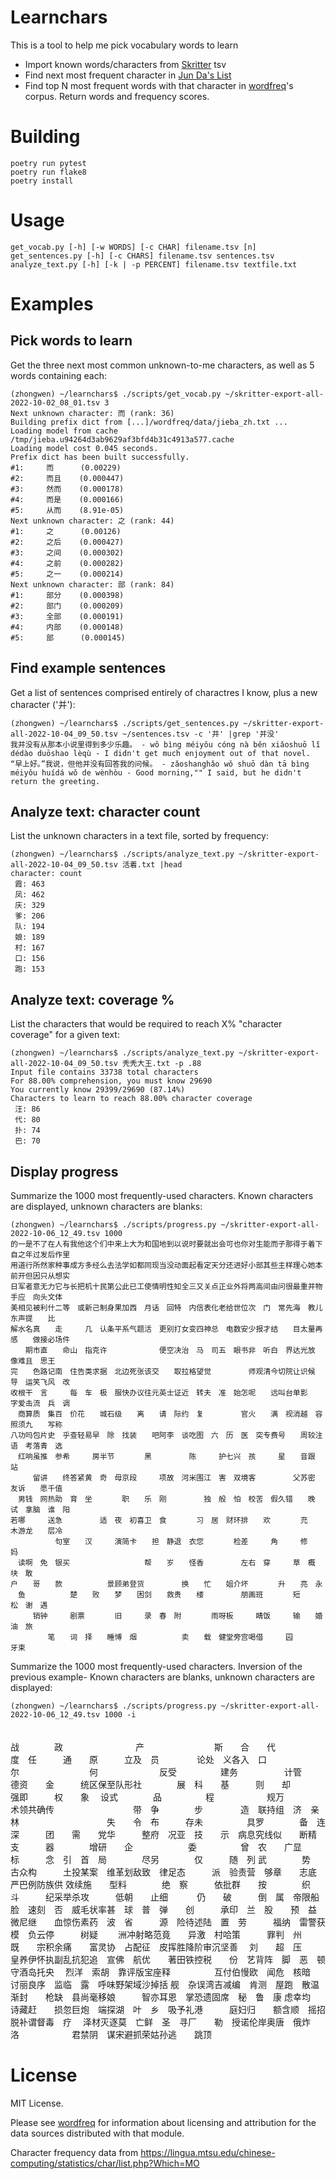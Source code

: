 # Learnchars

This is a tool to help me pick vocabulary words to learn

- Import known words/characters from [Skritter](https://skritter.com) tsv
- Find next most frequent character in [Jun Da's List](https://lingua.mtsu.edu/chinese-computing/statistics/char/list.php?Which=MO)
- Find top N most frequent words with that character in [wordfreq](https://pypi.org/project/wordfreq/)'s corpus. Return words and frequency scores.

# Building

    poetry run pytest
    poetry run flake8
    poetry install

# Usage

    get_vocab.py [-h] [-w WORDS] [-c CHAR] filename.tsv [n]
    get_sentences.py [-h] [-c CHARS] filename.tsv sentences.tsv
    analyze_text.py [-h] [-k | -p PERCENT] filename.tsv textfile.txt

# Examples

## Pick words to learn

Get the three next most common unknown-to-me characters, as well as 5 words containing each:

    (zhongwen) ~/learnchars$ ./scripts/get_vocab.py ~/skritter-export-all-2022-10-02_08_01.tsv 3
    Next unknown character: 而 (rank: 36)
    Building prefix dict from [...]/wordfreq/data/jieba_zh.txt ...
    Loading model from cache /tmp/jieba.u94264d3ab9629af3bfd4b31c4913a577.cache
    Loading model cost 0.045 seconds.
    Prefix dict has been built successfully.
    #1:     而      (0.00229)
    #2:     而且    (0.000447)
    #3:     然而    (0.000178)
    #4:     而是    (0.000166)
    #5:     从而    (8.91e-05)
    Next unknown character: 之 (rank: 44)
    #1:     之      (0.00126)
    #2:     之后    (0.000427)
    #3:     之间    (0.000302)
    #4:     之前    (0.000282)
    #5:     之一    (0.000214)
    Next unknown character: 部 (rank: 84)
    #1:     部分    (0.000398)
    #2:     部门    (0.000209)
    #3:     全部    (0.000191)
    #4:     内部    (0.000148)
    #5:     部      (0.000145)

## Find example sentences

Get a list of sentences comprised entirely of charactres I know, plus a new character ('并'):

    (zhongwen) ~/learnchars$ ./scripts/get_sentences.py ~/skritter-export-all-2022-10-04_09_50.tsv ~/sentences.tsv -c '并' |grep '并没'
    我并没有从那本小说里得到多少乐趣。 - wǒ bìng méiyǒu cóng nà běn xiǎoshuō lǐ dédào duōshao lèqù - I didn't get much enjoyment out of that novel.
    “早上好。”我说，但他并没有回答我的问候。 - zǎoshanghǎo wǒ shuō dàn tā bìng méiyǒu huídá wǒ de wènhòu - Good morning,"" I said, but he didn't return the greeting.

## Analyze text: character count

List the unknown characters in a text file, sorted by frequency:

    (zhongwen) ~/learnchars$ ./scripts/analyze_text.py ~/skritter-export-all-2022-10-04_09_50.tsv 活着.txt |head
    character: count
     霞: 463
     凤: 462
     庆: 329
     爹: 206
     队: 194
     娘: 189
     村: 167
     口: 156
     跑: 153

## Analyze text: coverage %

List the characters that would be required to reach X% "character coverage" for a given text:

    (zhongwen) ~/learnchars$ ./scripts/analyze_text.py ~/skritter-export-all-2022-10-04_09_50.tsv 秃秃大王.txt -p .88
    Input file contains 33738 total characters
    For 88.00% comprehension, you must know 29690
    You currently know 29399/29690 (87.14%)
    Characters to learn to reach 88.00% character coverage
     汪: 86
     代: 80
     扑: 74
     巴: 70

## Display progress

Summarize the 1000 most frequently-used characters. Known characters are displayed, unknown characters are blanks:

    (zhongwen) ~/learnchars$ ./scripts/progress.py ~/skritter-export-all-2022-10-06_12_49.tsv 1000
    的一是不了在人有我他这个们中来上大为和国地到以说时要就出会可也你对生能而子那得于着下自之年过发后作里
    用道行所然家种事成方多经么去法学如都同现当没动面起看定天分还进好小部其些主样理心她本前开但因只从想实
    日军者意无力它与长把机十民第公此已工使情明性知全三又关点正业外将两高间由问很最重并物手应　向头文体　
    美相见被利什二等　或新己制身果加西　月话　回特　内信表化老给世位次　门　常先海　教儿　东声提　　比　
    解水名真　　走　　　几　认条平系气题活　更别打女变四神总　电数安少报才结　　目太量再感　　做接必场件
    　　期市直　　命山　指克许　　　　　　　便空决治　马　司五　眼书非　听白　界达光放　　像难且　思王　
    完　　色路记南　住告类求据　北边死张该交　　取拉格望觉　　　　　师观清今切院让识候　导　运笑飞风　改
    收根干　言　　　每　车　极　服快办议往元英士证近　转夫　准　始怎呢　　远叫台单影　　字爱击流　兵　调
    　商算质　集百　价花　　城石级　　离　　请　际约　复　　　　　官火　　满　视消越　容照须九　　写称　
    八功吗包片史　乎查轻易早　除　找装　　吧阿李　谈吃图　六　历　医　突专费号　　周较注语　考落青　选　
    　红响虽推　参希　　　房半节　　　　黑　　　　　陈　　　护七兴　孩　　　星　　音跟　　站　　　　　　
    　　　留讲　　终答紧黄　奇　母京段　　　项故　河米围江　害　双境客　　　　　父苏密　　友诉　　愿千值
    　男钱　网热助　育　坐　　　　职　　乐　刚　　　　　独　般　怕　校苦　假久错　　晚　试　拿脑　谁　阳
    若哪　　　送急　　　　　适　夜　初喜卫　食　　　　习　居　财环排　　欢　　　　充　　　木游龙　　层冷
    　　　　　　句室　　汉　　　演简卡　　担　静退　衣您　　　　检差　　　角　　　修　　　　　　　　　妈
    　读啊　免　银买　　　　　　　　　　帮　　岁　　怪香　　　　　左右　穿　　　草　概　块　敢　　　　　
    户　　哥　　款　　　　　　景顾弟登货　　　　　换　　忙　　姐介坏　　　　升　　亮　永　　　　　　　　
    　鱼　　　　　　楚　　败　　梦　　困剑　　救贵　　楼　　　　　朋画班　　　　短　　　　　松　谢　遇　
    　　　销钟　　　剧票　　　　旧　　　录　春　附　　　　雨呀板　　　睛饭　　　输　　婚　　　　　油　旅
    　　　　　笔　　词　择　　睡博　烟　　　　　　卖　　载　健堂旁宫喝借　　　园　　　　　　　　牙束　　

Summarize the 1000 most frequently-used characters. Inversion of the previous example- Known characters are blanks, unknown characters are displayed:

    (zhongwen) ~/learnchars$ ./scripts/progress.py ~/skritter-export-all-2022-10-06_12_49.tsv 1000 -i
　　　　　　　　　　　　　　　　　　　　　　　　　　　　　　　　　　　　　　　　　　　　　　　　　　
　　　　　　　　　　　　　　　　　　　　　　　　　　　　　　　　　　　　　　　　　　　　　　　　　　
　　　　　　　　　　　　　　　　　　　　　　　　　　　　　　　　　　　　　　　　　　　　战　　　　政
    　　　　　　　　产　　　　　　　　斯　　合　　代　　　　　　　　　度　任　　　通　　原　　　立及　员
    　　　　论处　义各入　口　　　　　　　尔　　　　　　　　何　　　　　　　反受　　　　　建务　　　　　
    计管　　　德资　　金　　　统区保至队形社　　　　展　科　　基　　　则　　却　　　　强即　　　权　　象
    　设式　　　　品　　　　　程　　　　　　规万　　　　　术领共确传　　　　　　　　　带　争　　　　步　
    　　　造　联持组　济　亲　林　　　　　　　　　　失　　令　布　　　存未　　　　　具罗　　　　备　连　
    深　　　团　　需　　党华　　　整府　况亚　技　　示　病息究线似　　断精　支　　　器　　　　增研　　企
    　　　　　　委　　　　　曾　农　　广显　　　标　　　念　引　首　局　　　　尽另　　　　仅　　　随　列
    武　　　　势　　古众构　　　土投某案　维革划敌致　律足态　　　派　验责营　够章　　志底　严巴例防族供
    效续施　　型料　　　　绝　察　　　依批群　　按　　　　织　斗　　　纪采举杀攻　　　低朝　　止细　　　
    仍　　破　　　倒　属　帝限船脸　速刻　否　威毛状率甚　球　普　弹　　创　　　承印　兰　股　　预　益　
    　　微尼继　　血惊伤素药　波　省　　　源　险待述陆　置　劳　　　福纳　雷警获模　负云停　　　树疑　　
    洲冲射略范竟　　异激　村哈策　　　罪判　州　　既　　宗积余痛　　富灵协　占配征　皮挥胜降阶审沉坚善　
    刘　　超　压　　皇养伊怀执副乱抗犯追　宣佛　航优　　著田铁控税　　份　艺背阵　脚　恶　顿　守酒岛托央
    　烈洋　索胡　靠评版宝座释　　　　　互付伯慢欧　闻危　核暗　　　讨丽良序　监临　露　呼味野架域沙掉括
    舰　杂误湾吉减编　肯测　屋跑　散温　　渐封　　枪缺　县尚毫移娘　　　智亦耳恩　掌恐遗固席　秘　鲁　康
    虑幸均　　诗藏赶　　损忽巨炮　端探湖　叶　乡　吸予礼港　　　庭妇归　　额含顺　摇招　脱补谓督毒　疗　
    泽材灭逐莫　亡鲜　圣　寻厂　　勒　授诺伦岸奥唐　俄炸　洛　　　　　　君禁阴　谋宋避抓荣姑孙逃　　跳顶

# License

MIT License.

Please see [wordfreq](https://github.com/rspeer/wordfreq) for information about licensing and attribution for the data sources distributed with that module.

Character frequency data from https://lingua.mtsu.edu/chinese-computing/statistics/char/list.php?Which=MO
